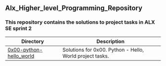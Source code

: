 ## Alx_Higher_level_Programming_Repository

### This repository contains the solutions to project tasks in ALX SE sprint 2

| Directory | Description |
| --- | --- |
| [0x00-python-hello_world](./0x00-python-hello_world/) | Solutions for 0x00. Python - Hello, World project tasks. |
